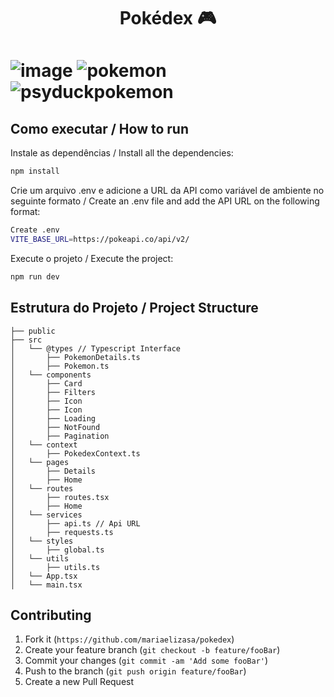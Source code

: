 <h1 align="center">Pokédex 🎮<h1/>

![image](https://github.com/user-attachments/assets/ed9859bd-8131-4e56-a408-81c784dda861)
![pokemon](https://github.com/user-attachments/assets/bd3e2b88-ca5d-4893-bb4c-06953e03264b)
![psyduckpokemon](https://github.com/user-attachments/assets/b3e86907-3ec5-4a1e-bf36-1d624ee0403a)

## Como executar / How to run

Instale as dependências / Install all the dependencies:

```sh
npm install
```

Crie um arquivo .env e adicione a URL da API como variável de ambiente no seguinte formato / Create an .env file and add the API URL on the following format:

```sh
Create .env
VITE_BASE_URL=https://pokeapi.co/api/v2/
```

Execute o projeto / Execute the project:

```sh
npm run dev
```

## Estrutura do Projeto / Project Structure

```
├── public
├── src
│   └── @types // Typescript Interface
│       ├── PokemonDetails.ts
│       ├── Pokemon.ts
│   └── components 
│       ├── Card
│       ├── Filters
│       ├── Icon
│       ├── Icon
│       ├── Loading
│       ├── NotFound
│       ├── Pagination
│   └── context
│       ├── PokedexContext.ts
│   └── pages
│       ├── Details
│       ├── Home
│   └── routes
│       ├── routes.tsx 
│       ├── Home
│   └── services
│       ├── api.ts // Api URL
│       ├── requests.ts 
│   └── styles
│       ├── global.ts
│   └── utils
│       ├── utils.ts
│   └── App.tsx
│   └── main.tsx

```

## Contributing

1. Fork it (`https://github.com/mariaelizasa/pokedex`)
2. Create your feature branch (`git checkout -b feature/fooBar`)
3. Commit your changes (`git commit -am 'Add some fooBar'`)
4. Push to the branch (`git push origin feature/fooBar`)
5. Create a new Pull Request
